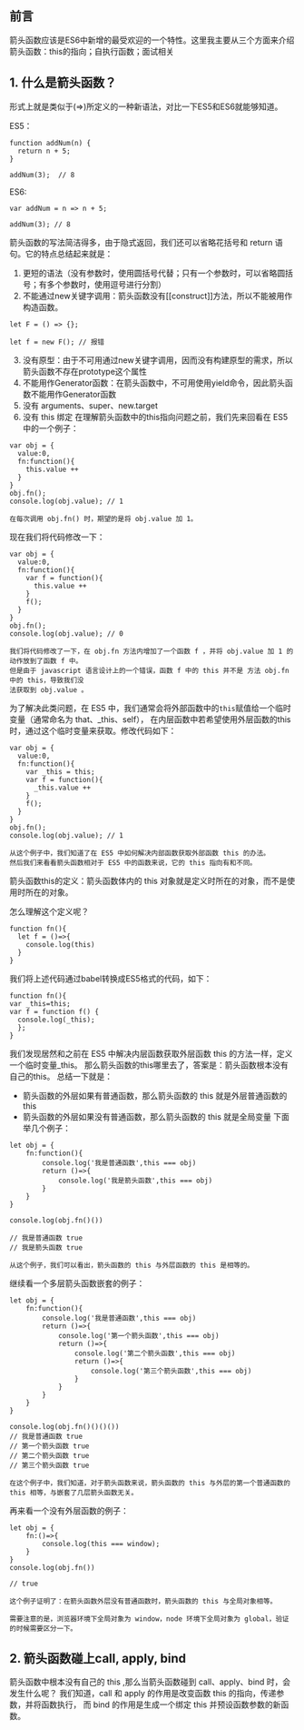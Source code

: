 ## 前言

箭头函数应该是ES6中新增的最受欢迎的一个特性。这里我主要从三个方面来介绍箭头函数：this的指向；自执行函数；面试相关

## 1. 什么是箭头函数？

形式上就是类似于(=>)所定义的一种新语法，对比一下ES5和ES6就能够知道。

ES5：
```
function addNum(n) {
  return n + 5;
}

addNum(3);  // 8
```

ES6: 
```
var addNum = n => n + 5;

addNum(3); // 8
```
箭头函数的写法简洁得多，由于隐式返回，我们还可以省略花括号和 return 语句。它的特点总结起来就是：
1. 更短的语法（没有参数时，使用圆括号代替；只有一个参数时，可以省略圆括号；有多个参数时，使用逗号进行分割）
2. 不能通过new关键字调用：箭头函数没有[[construct]]方法，所以不能被用作构造函数。
```
let F = () => {};

let f = new F(); // 报错
```
3. 没有原型：由于不可用通过new关键字调用，因而没有构建原型的需求，所以箭头函数不存在prototype这个属性
4. 不能用作Generator函数：在箭头函数中，不可用使用yield命令，因此箭头函数不能用作Generator函数
5. 没有 arguments、super、new.target
6. 没有 this 绑定
在理解箭头函数中的this指向问题之前，我们先来回看在 ES5 中的一个例子：
```
var obj = {
  value:0,
  fn:function(){
    this.value ++
  }
}
obj.fn();
console.log(obj.value); // 1

在每次调用 obj.fn() 时，期望的是将 obj.value 加 1。
```
现在我们将代码修改一下：
```
var obj = {
  value:0,
  fn:function(){
    var f = function(){
      this.value ++
    }
    f();
  }
}
obj.fn();
console.log(obj.value); // 0

我们将代码修改了一下，在 obj.fn 方法内增加了一个函数 f ，并将 obj.value 加 1 的动作放到了函数 f 中。
但是由于 javascript 语言设计上的一个错误，函数 f 中的 this 并不是 方法 obj.fn 中的 this，导致我们没
法获取到 obj.value 。
```
为了解决此类问题，在 ES5 中，我们通常会将外部函数中的`this`赋值给一个临时变量（通常命名为 that、_this、self），
在内层函数中若希望使用外层函数的this 时，通过这个临时变量来获取。修改代码如下：
```
var obj = {
  value:0,
  fn:function(){
    var _this = this;
    var f = function(){
      _this.value ++
    }
    f();
  }
}
obj.fn();
console.log(obj.value); // 1

从这个例子中，我们知道了在 ES5 中如何解决内部函数获取外部函数 this 的办法。
然后我们来看看箭头函数相对于 ES5 中的函数来说，它的 this 指向有和不同。
```
箭头函数this的定义：箭头函数体内的 this 对象就是定义时所在的对象，而不是使用时所在的对象。

怎么理解这个定义呢？
```
function fn(){
  let f = ()=>{
    console.log(this)
  }
}
```
我们将上述代码通过babel转换成ES5格式的代码，如下：
```
function fn(){
var _this=this;
var f = function f() {
  console.log(_this);
  };
}
```
我们发现居然和之前在 ES5 中解决内层函数获取外层函数 this 的方法一样，定义一个临时变量_this。
那么箭头函数的this哪里去了，答案是：箭头函数根本没有自己的this。
总结一下就是：
- 箭头函数的外层如果有普通函数，那么箭头函数的 this 就是外层普通函数的this
- 箭头函数的外层如果没有普通函数，那么箭头函数的 this 就是全局变量
下面举几个例子：
```
let obj = {
    fn:function(){
        console.log('我是普通函数',this === obj)
        return ()=>{
            console.log('我是箭头函数',this === obj)
        }
    }
}

console.log(obj.fn()())

// 我是普通函数 true
// 我是箭头函数 true

从这个例子，我们可以看出，箭头函数的 this 与外层函数的 this 是相等的。
```
继续看一个多层箭头函数嵌套的例子：
```
let obj = {
    fn:function(){
        console.log('我是普通函数',this === obj)
        return ()=>{
            console.log('第一个箭头函数',this === obj)
            return ()=>{
                console.log('第二个箭头函数',this === obj)
                return ()=>{
                    console.log('第三个箭头函数',this === obj)
                }
            }
        }
    }
}

console.log(obj.fn()()()())
// 我是普通函数 true
// 第一个箭头函数 true
// 第二个箭头函数 true
// 第三个箭头函数 true

在这个例子中，我们知道，对于箭头函数来说，箭头函数的 this 与外层的第一个普通函数的 this 相等，与嵌套了几层箭头函数无关。
```
再来看一个没有外层函数的例子：
```
let obj = {
    fn:()=>{
        console.log(this === window);
    }
}
console.log(obj.fn())

// true

这个例子证明了：在箭头函数外层没有普通函数时，箭头函数的 this 与全局对象相等。

需要注意的是，浏览器环境下全局对象为 window，node 环境下全局对象为 global，验证的时候需要区分一下。
```

## 2. 箭头函数碰上call, apply, bind

箭头函数中根本没有自己的 this ,那么当箭头函数碰到 call、apply、bind 时，会发生什么呢？
我们知道，call 和 apply 的作用是改变函数 this 的指向，传递参数，并将函数执行， 而 bind 的作用是生成一个绑定 this 并预设函数参数的新函数。






